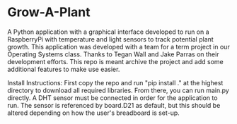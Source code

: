 # Grow-A-Plant
A Python application with a graphical interface developed to run on a RaspberryPi with temperature and light sensors to track potential plant growth. This application was developed with a team for a term project in our Operating Systems class. Thanks to Tegan Wall and Jake Parras on their development efforts. This repo is meant archive the project and add some additional features to make use easier.

Install Instructions:
First copy the repo and run "pip install ." at the highest directory to download all required libraries. From there, you can run main.py directly. A DHT sensor must be connected in order for the application to run. The sensor is referenced by board.D21 as default, but this should be altered depending on how the user's breadboard is set-up.
